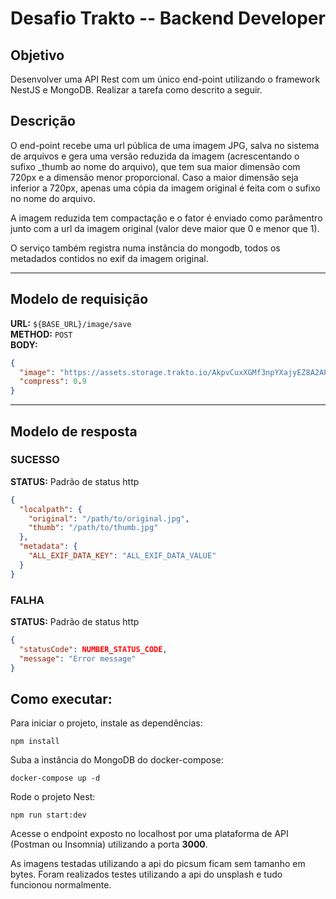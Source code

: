 # Desafio Trakto -- Backend Developer

## Objetivo

Desenvolver uma API Rest com um único end-point utilizando o framework NestJS e MongoDB. Realizar a tarefa como descrito a seguir.

## Descrição

O end-point recebe uma url pública de uma imagem JPG, salva no sistema de arquivos e gera uma versão reduzida da imagem (acrescentando o sufixo \_thumb ao nome do arquivo), que tem sua maior dimensão com 720px e a dimensão menor proporcional. Caso a maior dimensão seja inferior a 720px, apenas uma cópia da imagem original é feita com o sufixo no nome do arquivo.

A imagem reduzida tem compactação e o fator é enviado como parâmentro junto com a url da imagem original (valor deve maior que 0 e menor que 1).

O serviço também registra numa instância do mongodb, todos os metadados contidos no exif da imagem original.

---

## Modelo de requisição

**URL:** `${BASE_URL}/image/save`  
**METHOD:** `POST`  
**BODY:**

```json
{
  "image": "https://assets.storage.trakto.io/AkpvCuxXGMf3npYXajyEZ8A2APn2/0e406885-9d03-4c72-bd92-c6411fbe5c49.jpeg",
  "compress": 0.9
}
```

---

## Modelo de resposta

### **SUCESSO**

**STATUS:** Padrão de status http

```json
{
  "localpath": {
    "original": "/path/to/original.jpg",
    "thumb": "/path/to/thumb.jpg"
  },
  "metadata": {
    "ALL_EXIF_DATA_KEY": "ALL_EXIF_DATA_VALUE"
  }
}
```

### **FALHA**

**STATUS:** Padrão de status http

```json
{
  "statusCode": NUMBER_STATUS_CODE,
  "message": "Error message"
}
```

## Como executar:

Para iniciar o projeto, instale as dependências:

```shell
npm install
```

Suba a instância do MongoDB do docker-compose:

```shell
docker-compose up -d
```

Rode o projeto Nest:

```shell
npm run start:dev
```

Acesse o endpoint exposto no localhost por uma plataforma de API (Postman ou Insomnia) utilizando a porta **3000**.

As imagens testadas utilizando a api do picsum ficam sem tamanho em bytes. Foram realizados testes utilizando a api do unsplash e tudo funcionou normalmente.
